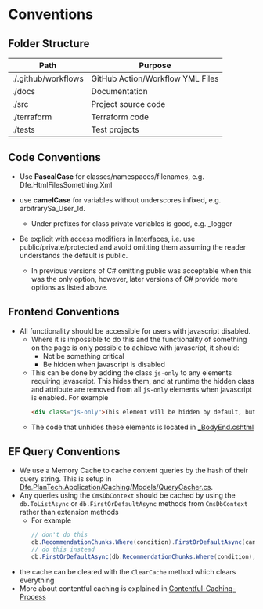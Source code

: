 # Conventions

## Folder Structure

| Path                | Purpose                          |
| ------------------- | -------------------------------- |
| ./.github/workflows | GitHub Action/Workflow YML Files |
| ./docs              | Documentation                    |
| ./src               | Project source code              |
| ./terraform         | Terraform code                   |
| ./tests             | Test projects                    |

## Code Conventions

- Use **PascalCase** for classes/namespaces/filenames, e.g. Dfe.HtmlFilesSomething.Xml

- use **camelCase** for variables without underscores infixed, e.g. arbitrarySa_User_Id.
  - Under prefixes for class private variables is good, e.g. \_logger
- Be explicit with access modifiers in Interfaces, i.e. use public/private/protected and avoid omitting them assuming the reader understands the default is public.
  - In previous versions of C# omitting public was acceptable when this was the only option, however, later versions of C# provide more options as listed above.

## Frontend Conventions
- All functionality should be accessible for users with javascript disabled.
  - Where it is impossible to do this and the functionality of something on the page is only possible to achieve with javascript, it should:
    - Not be something critical
    - Be hidden when javascript is disabled
  - This can be done by adding the class `js-only` to any elements requiring javascript. This hides them, and at runtime the hidden class and attribute are removed from all `js-only` elements when javascript is enabled.
    For example
    ```html
    <div class="js-only">This element will be hidden by default, but made visible via JS.</div>
    ```
  - The code that unhides these elements is located in [_BodyEnd.cshtml](src/Dfe.PlanTech.Web/Views/Shared/_BodyEnd.cshtml)

## EF Query Conventions
- We use a Memory Cache to cache content queries by the hash of their query string. This is setup in [Dfe.PlanTech.Application/Caching/Models/QueryCacher.cs](/src/Dfe.PlanTech.Application/Caching/Models/QueryCacher.cs).
- Any queries using the `CmsDbContext` should be cached by using the `db.ToListAsync` or `db.FirstOrDefaultAsync` methods from `CmsDbContext` rather than extension methods
  - For example
    ```csharp
    // don't do this
    db.RecommendationChunks.Where(condition).FirstOrDefaultAsync(cancellationToken);
    // do this instead
    db.FirstOrDefaultAsync(db.RecommendationChunks.Where(condition), cancellationToken);
    ```
- the cache can be cleared with the `ClearCache` method which clears everything
- More about contentful caching is explained in [Contentful-Caching-Process](/docs/Contentful-Caching-Process.md)
